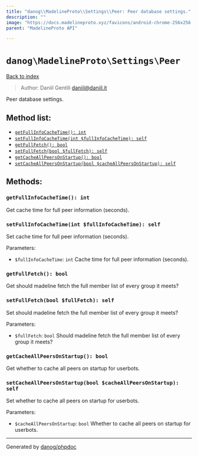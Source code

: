 ```yaml
---
title: "danog\\MadelineProto\\Settings\\Peer: Peer database settings."
description: ""
image: "https://docs.madelineproto.xyz/favicons/android-chrome-256x256.png"
parent: "MadelineProto API"

---
```

# `danog\MadelineProto\Settings\Peer`
[Back to index](../../../index.html)

> Author: Daniil Gentili <daniil@daniil.it>  
  

Peer database settings.  




## Method list:
* [`getFullInfoCacheTime(): int`](#getFullInfoCacheTime)
* [`setFullInfoCacheTime(int $fullInfoCacheTime): self`](#setFullInfoCacheTime)
* [`getFullFetch(): bool`](#getFullFetch)
* [`setFullFetch(bool $fullFetch): self`](#setFullFetch)
* [`getCacheAllPeersOnStartup(): bool`](#getCacheAllPeersOnStartup)
* [`setCacheAllPeersOnStartup(bool $cacheAllPeersOnStartup): self`](#setCacheAllPeersOnStartup)

## Methods:
### <a name="getFullInfoCacheTime"></a> `getFullInfoCacheTime(): int`

Get cache time for full peer information (seconds).



### <a name="setFullInfoCacheTime"></a> `setFullInfoCacheTime(int $fullInfoCacheTime): self`

Set cache time for full peer information (seconds).


Parameters:

* `$fullInfoCacheTime`: `int` Cache time for full peer information (seconds).  



### <a name="getFullFetch"></a> `getFullFetch(): bool`

Get should madeline fetch the full member list of every group it meets?



### <a name="setFullFetch"></a> `setFullFetch(bool $fullFetch): self`

Set should madeline fetch the full member list of every group it meets?


Parameters:

* `$fullFetch`: `bool` Should madeline fetch the full member list of every group it meets?  



### <a name="getCacheAllPeersOnStartup"></a> `getCacheAllPeersOnStartup(): bool`

Get whether to cache all peers on startup for userbots.



### <a name="setCacheAllPeersOnStartup"></a> `setCacheAllPeersOnStartup(bool $cacheAllPeersOnStartup): self`

Set whether to cache all peers on startup for userbots.


Parameters:

* `$cacheAllPeersOnStartup`: `bool` Whether to cache all peers on startup for userbots.  



---
Generated by [danog/phpdoc](https://phpdoc.daniil.it)
